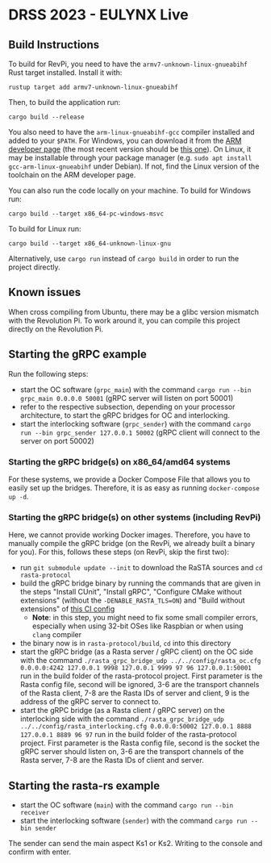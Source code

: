 # DRSS 2023 - EULYNX Live

## Build Instructions

To build for RevPi, you need to have the `armv7-unknown-linux-gnueabihf` Rust target installed. Install it with:

```
rustup target add armv7-unknown-linux-gnueabihf
```

Then, to build the application run:

```
cargo build --release
```

You also need to have the `arm-linux-gnueabihf-gcc` compiler installed and added to your `$PATH`.
For Windows, you can download it from the [ARM developer page](https://developer.arm.com/downloads/-/arm-gnu-toolchain-downloads)
(the most recent version should be [this one](https://developer.arm.com/-/media/Files/downloads/gnu/12.2.rel1/binrel/arm-gnu-toolchain-12.2.rel1-mingw-w64-i686-arm-none-linux-gnueabihf.zip?rev=594a0e67053b41a69bef8ec31614ae63&hash=2D1826C238F9ECE7A86DB9FE99AE9E25E137D59F)). 
On Linux, it may be installable through your package manager (e.g. `sudo apt install gcc-arm-linux-gnueabihf` under Debian). If not,
find the Linux version of the toolchain on the ARM developer page.

You can also run the code locally on your machine.
To build for Windows run:

```
cargo build --target x86_64-pc-windows-msvc
```

To build for Linux run:

```
cargo build --target x86_64-unknown-linux-gnu
```

Alternatively, use `cargo run` instead of `cargo build` in order to
run the project directly.

## Known issues

When cross compiling from Ubuntu, there may be a glibc version mismatch with the Revolution Pi. To work around it, you can compile this project directly on the Revolution Pi.

## Starting the gRPC example
Run the following steps:

* start the OC software (`grpc_main`) with the command `cargo run --bin grpc_main 0.0.0.0 50001` (gRPC server will listen on port 50001)
* refer to the respective subsection, depending on your processor architecture, to  start the gRPC bridges for OC and interlocking.
* start the interlocking software (`grpc_sender`) with the command `cargo run --bin grpc_sender 127.0.0.1 50002` (gRPC client will connect to the server on port 50002)

### Starting the gRPC bridge(s) on x86_64/amd64 systems
For these systems, we provide a Docker Compose File that allows you to easily set up the bridges. Therefore, it is as easy as running `docker-compose up -d`.

### Starting the gRPC bridge(s) on other systems (including RevPi)
Here, we cannot provide working Docker images. Therefore, you have to manually compile the gRPC bridge (on the RevPi, we already built a binary for you).
For this, follows these steps (on RevPi, skip the first two):

* run `git submodule update --init` to download the RaSTA sources and `cd rasta-protocol`
* build the gRPC bridge binary by running the commands that are given in the steps "Install CUnit", "Install gRPC", "Configure CMake without extensions" (without the `-DENABLE_RASTA_TLS=ON`) and "Build without extensions" of [this CI config](https://github.com/eulynx-live/rasta-protocol/blob/main/.github/workflows/ci.yml)
    * **Note**: in this step, you might need to fix some small compiler errors, especially when using 32-bit OSes like Raspbian or when using `clang` compiler
* the binary now is in `rasta-protocol/build`, `cd` into this directory
* start the gRPC bridge (as a Rasta server / gRPC client) on the OC side with the command `./rasta_grpc_bridge_udp ../../config/rasta_oc.cfg 0.0.0.0:4242 127.0.0.1 9998 127.0.0.1 9999 97 96 127.0.0.1:50001` run in the build folder of the rasta-protocol project. First parameter is the Rasta config file, second will be ignored, 3-6 are the transport channels of the Rasta client, 7-8 are the Rasta IDs of server and client, 9 is the address of the gRPC server to connect to.
* start the gRPC bridge (as a Rasta client / gRPC server) on the interlocking side with the command `./rasta_grpc_bridge_udp ../../config/rasta_interlocking.cfg 0.0.0.0:50002 127.0.0.1 8888 127.0.0.1 8889 96 97` run in the build folder of the rasta-protocol project. First parameter is the Rasta config file, second is the socket the gRPC server should listen on, 3-6 are the transport channels of the Rasta server, 7-8 are the Rasta IDs of client and server.

## Starting the rasta-rs example 
* start the OC software (`main`) with the command `cargo run --bin receiver`
* start the interlocking software (`sender`) with the command `cargo run --bin sender` 

The sender can send the main aspect Ks1 or Ks2.
Writing to the console and confirm with enter.